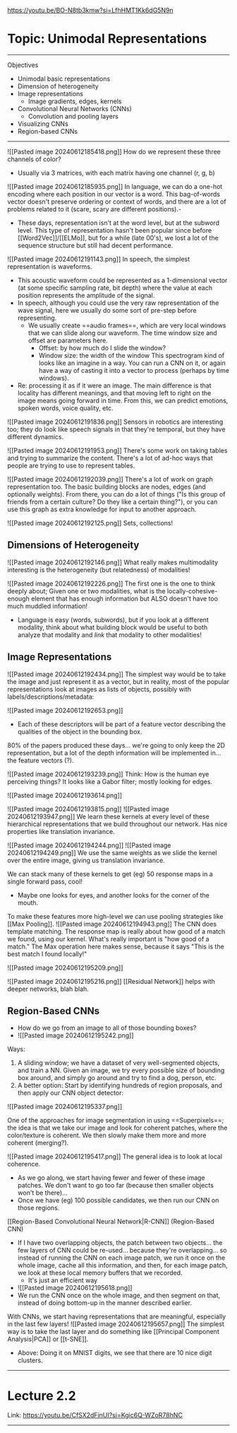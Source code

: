 https://youtu.be/BO-N8tb3kmw?si=LfhHMT1Kk6dG5N9n
# Topic: Unimodal Representations

---

Objectives
- Unimodal basic representations
- Dimension of heterogeneity
- Image representations
	- Image gradients, edges, kernels
- Convolutional Neural Networks (CNNs)
	- Convolution and pooling layers
- Visualizing CNNs
- Region-based CNNs

---


![[Pasted image 20240612185418.png]]
How do we represent these three channels of color?
- Usually via 3 matrices, with each matrix having one channel (r, g, b)

![[Pasted image 20240612185935.png]]
In language, we can do a one-hot encoding where each position in our vector is a word. This bag-of-words vector doesn't preserve ordering or context of words, and there are a lot of problems related to it (scare, scary are different positions).-
- These days, representation isn't at the word level, but at the subword level.
This type of representation hasn't been popular since before [[Word2Vec]]/[[ELMo]], but for a while (late 00's), we lost a lot of the sequence structure but still had decent performance.



![[Pasted image 20240612191143.png]]
In speech, the simplest representation is waveforms.
- This acoustic waveform could be represented as a 1-dimensional vector (at some specific sampling rate, bit depth) where the value at each position represents the amplitude of the signal.
- In speech, although you could use the very raw representation of the wave signal, here we usually do some sort of pre-step before representing.
	- We usually create ==audio frames==, which are very local windows that we can slide along our waveform. The time window size and offset are parameters here.
		- Offset: by how much do I slide the window?
		- Window size: the width of the window
This spectrogram kind of looks like an imagine in a way. You can run a CNN on it, or again have a way of casting it into a vector to process (perhaps by time windows).
- Re: processing it as if it were an image. The main difference is that locality has different meanings, and that moving left to right on the image means going forward in time. 
From this, we can predict emotions, spoken words, voice quality, etc.

![[Pasted image 20240612191836.png]]
Sensors in robotics are interesting too; they do look like speech signals in that they're temporal, but they have different dynamics.

![[Pasted image 20240612191953.png]]
There's some work on taking tables and trying to summarize the content. There's a lot of ad-hoc ways that people are trying to use to represent tables.

![[Pasted image 20240612192039.png]]
There's a lot of work on graph representation too. The basic building blocks are nodes, edges (and optionally weights). From there, you can do a lot of things ("Is this group of friends from a certain culture? Do they like a certain thing?"), or you can use this graph as extra knowledge for input to another approach.

![[Pasted image 20240612192125.png]]
Sets, collections!


## Dimensions of Heterogeneity

![[Pasted image 20240612192146.png]]
What really makes multimodality interesting is the heterogeneity (but relatedness) of modalities!

![[Pasted image 20240612192226.png]]
The first one is the one to think deeply about; Given one or two modalities, what is the locally-cohesive-enough element that has enough information but ALSO doesn't have too much muddled information!
- Language is easy (words, subwords), but if you look at a different modality, think about what building block would be useful to both analyze that modality and *link* that modality to other modalities!


## Image Representations

![[Pasted image 20240612192434.png]]
The simplest way would be to take the image and just represent it as a vector, but in reality, most of the popular representations look at images as lists of objects, possibly with labels/descriptions/metadata:

![[Pasted image 20240612192653.png]]
- Each of these descriptors will be part of a feature vector describing the qualities of the object in the bounding box.

80% of the papers produced these days... we're going to only keep the 2D representation, but a lot of the depth information will be implemented in... the feature vectors (?).

![[Pasted image 20240612193239.png]]
Think: How is the human eye perceiving things? It looks like a Gabor filter; mostly looking for edges.

![[Pasted image 20240612193614.png]]

![[Pasted image 20240612193815.png]]
![[Pasted image 20240612193947.png]]
We learn these kernels at every level of these hierarchical representations that we build throughout our network. Has nice properties like translation invariance.


![[Pasted image 20240612194244.png]]
![[Pasted image 20240612194249.png]]
We use the same weights as we slide the kernel over the entire image, giving us translation invariance.

We can stack many of these kernels to get (eg) 50 response maps in a single forward pass, cool!
- Maybe one looks for eyes, and another looks for the corner of the mouth.

To make these features more high-level we can use pooling strategies like [[Max Pooling]].
![[Pasted image 20240612194943.png]]
The CNN does template matching. The response map is really about how good of a match we found, using our kernel. What's really important is "how good of a match." The Max operation here makes sense, because it says "This is the best match I found locally!"

![[Pasted image 20240612195209.png]]

![[Pasted image 20240612195216.png]]
[[Residual Network]] helps with deeper networks, blah blah.

## Region-Based CNNs
- How do we go from an image to all of those bounding boxes?
- ![[Pasted image 20240612195242.png]]

Ways:
1. A sliding window; we have a dataset of very well-segmented objects, and train a NN. Given an image, we try every possible size of bounding box around, and simply go around and try to find a dog, person, etc.
2. A better option: Start by identifying hundreds of region proposals, and then apply our CNN object detector:

![[Pasted image 20240612195337.png]]

One of the approaches for image segmentation in using ==Superpixels==; the idea is that we take our image and look for coherent patches, where the color/texture is coherent. We then slowly make them more and more coherent (merging?).

![[Pasted image 20240612195417.png]]
The general idea is to look at local coherence.
- As we go along, we start having fewer and fewer of these image patches. We don't want to go too far (because then smaller objects won't be there)... 
- Once we have (eg) 100 possible candidates, we then run our CNN on those regions.

[[Region-Based Convolutional Neural Network|R-CNN]] (Region-Based CNN)
- If I have two overlapping objects, the patch between two objects... the few layers of CNN could be re-used... because they're overlapping... so instead of running the CNN on each image patch, we run it once on the whole image, cache all this information, and then, for each image patch, we look at these local memory buffers that we recorded.
	- It's just an efficient way
- ![[Pasted image 20240612195618.png]]
- We run the CNN once on the whole image, and then segment on that, instead of doing bottom-up in the manner described earlier.

With CNNs, we start having representations that are meaningful, especially in the last few layers!
![[Pasted image 20240612195657.png]]
The simplest way is to take the last layer and do something like [[Principal Component Analysis|PCA]] or [[t-SNE]]. 
- Above: Doing it on MNIST digits, we see that there are 10 nice digit clusters.

----

# Lecture 2.2
Link: https://youtu.be/CfSX2dFinUI?si=Kgic6Q-WZoR78hNC

---









